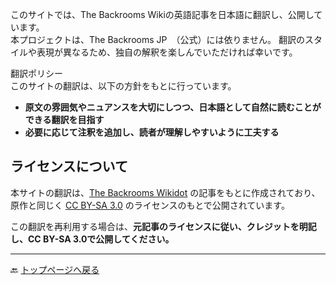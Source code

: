 
このサイトでは、The Backrooms Wikiの英語記事を日本語に翻訳し、公開しています。  
本プロジェクトは、The Backrooms JP　（公式）には依りません。
翻訳のスタイルや表現が異なるため、独自の解釈を楽しんでいただければ幸いです。  

翻訳ポリシー  
このサイトの翻訳は、以下の方針をもとに行っています。  
- **原文の雰囲気やニュアンスを大切にしつつ、日本語として自然に読むことができる翻訳を目指す**  
- **必要に応じて注釈を追加し、読者が理解しやすいように工夫する**  

## ライセンスについて 
本サイトの翻訳は、[The Backrooms Wikidot](https://backrooms-wiki.wikidot.com/) の記事をもとに作成されており、  
原作と同じく [CC BY-SA 3.0](https://creativecommons.org/licenses/by-sa/3.0/deed.ja) のライセンスのもとで公開されています。  


この翻訳を再利用する場合は、**元記事のライセンスに従い、クレジットを明記し、CC BY-SA 3.0で公開してください。**  

---
🔙 [トップページへ戻る](index.md)
